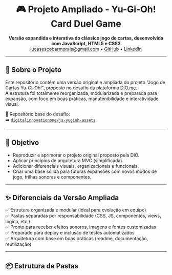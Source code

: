 <h1 align="center">🎮 Projeto Ampliado - Yu-Gi-Oh! Card Duel Game</h1>
<p align="center">
  <strong>Versão expandida e interativa do clássico jogo de cartas, desenvolvida com JavaScript, HTML5 e CSS3</strong><br>
  <a href="mailto:lucasescobarmorais@gmail.com">lucasescobarmorais@gmail.com</a> • 
  <a href="https://github.com/Lalalucas">GitHub</a> • 
  <a href="https://linkedin.com/in/lucasgdm">LinkedIn</a>
</p>

---

## 🧠 Sobre o Projeto

Este repositório contém uma versão original e ampliada do projeto "Jogo de Cartas Yu-Gi-Oh!", proposto no desafio da plataforma [DIO.me](https://dio.me).  
A estrutura foi totalmente reorganizada, modularizada e preparada para expansão, com foco em boas práticas, manutenibilidade e interatividade visual.

📌 Repositório base do desafio:  
➡️ [`digitalinnovationone/js-yugioh-assets`](https://github.com/digitalinnovationone/js-yugioh-assets)

---

## 🎯 Objetivo

- Reproduzir e aprimorar o projeto original proposto pela DIO.
- Aplicar princípios de arquitetura MVC (simplificada).
- Adicionar diferenciais visuais, organizacionais e funcionais.
- Criar uma base sólida para futuras expansões com novos modos de jogo, trilhas sonoras e componentes.

---

## ✨ Diferenciais da Versão Ampliada

✅ Estrutura organizada e modular (ideal para evolução em equipe)  
✅ Pastas separadas por responsabilidade (CSS, JS, componentes, views, lógica, etc.)  
✅ Pronto para receber efeitos sonoros, imagens e fontes customizadas  
✅ Preparado para deploy e inclusão de testes automatizados  
✅ Arquitetura com base em boas práticas (readme, documentação, reutilização)

---

## 📦 Estrutura de Pastas